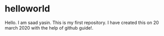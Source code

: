 # helloworld

Hello.
I am saad yasin.
This is my first repository. 
I have created this on 20 march 2020 with the help of github guide!.
